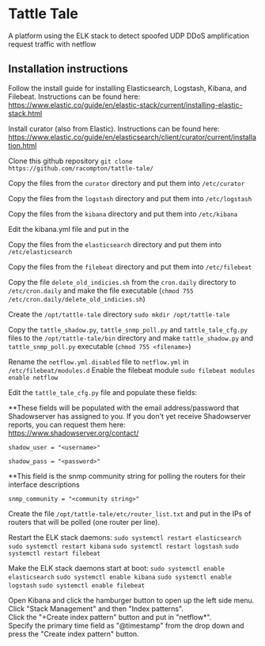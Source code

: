 # Tattle Tale
A platform using the ELK stack to detect spoofed UDP DDoS amplification request traffic with netflow 

## Installation instructions
Follow the install guide for installing Elasticsearch, Logstash, Kibana, and Filebeat.  Instructions can be found here: https://www.elastic.co/guide/en/elastic-stack/current/installing-elastic-stack.html

Install curator (also from Elastic).  Instructions can be found here: https://www.elastic.co/guide/en/elasticsearch/client/curator/current/installation.html

Clone this github repository `git clone https://github.com/racompton/tattle-tale/`

Copy the files from the `curator` directory and put them into `/etc/curator`

Copy the files from the `logstash` directory and put them into `/etc/logstash`

Copy the files from the `kibana` directory and put them into `/etc/kibana`

Edit the kibana.yml file and put in the <hostname>
  
Copy the files from the `elasticsearch` directory and put them into `/etc/elasticsearch`

Copy the files from the `filebeat` directory and put them into `/etc/filebeat`

Copy the file `delete_old_indicies.sh` from the `cron.daily` directory to `/etc/cron.daily` and make the file executable (`chmod 755 /etc/cron.daily/delete_old_indicies.sh`)

Create the `/opt/tattle-tale` directory `sudo mkdir /opt/tattle-tale`

Copy the `tattle_shadow.py`, `tattle_snmp_poll.py` and `tattle_tale_cfg.py` files to the `/opt/tattle-tale/bin` directory and make `tattle_shadow.py` and `tattle_snmp_poll.py` executable (`chmod 755 <filename>`)

Rename the `netflow.yml.disabled` file to `netflow.yml` in `/etc/filebeat/modules.d`
Enable the filebeat module `sudo filebeat modules enable netflow` 

Edit the `tattle_tale_cfg.py` file and populate these fields:

**These fields will be populated with the email address/password that Shadowserver has assigned to you.  If you don't yet receive Shadowserver reports, you can request them here: https://www.shadowserver.org/contact/

`shadow_user = "<username>"`

`shadow_pass = "<password>"`

**This field is the snmp community string for polling the routers for their interface descriptions

`snmp_community = "<community string>"`


Create the file `/opt/tattle-tale/etc/router_list.txt` and put in the IPs of routers that will be polled (one router per line). 


Restart the ELK stack daemons:
`sudo systemctl restart elasticsearch`
`sudo systemctl restart kibana`
`sudo systemctl restart logstash`
`sudo systemctl restart filebeat`

Make the ELK stack daemons start at boot:
`sudo systemctl enable elasticsearch`
`sudo systemctl enable kibana`
`sudo systemctl enable logstash`
`sudo systemctl enable filebeat`

Open Kibana and click the hamburger button to open up the left side menu.  Click "Stack Management" and then "Index patterns".  
Click the "+Create index pattern" button and put in "netflow*".  
Specify the primary time field as "@timestamp" from the drop down and press the "Create index pattern" button.




